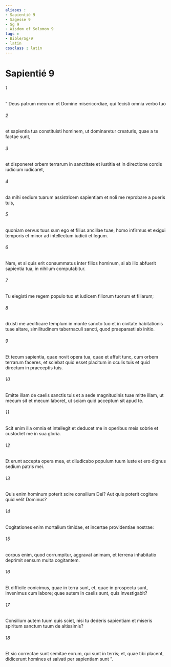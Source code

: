 ```yaml
---
aliases : 
- Sapientié 9
- Sagesse 9
- Sg 9
- Wisdom of Solomon 9
tags : 
- Bible/Sg/9
- latin
cssclass : latin
---
```


# Sapientié 9

###### 1
“ Deus patrum meorum et Domine misericordiae, qui fecisti omnia verbo tuo
###### 2
et sapientia tua constituisti hominem, ut dominaretur creaturis, quae a te factae sunt,
###### 3
et disponeret orbem terrarum in sanctitate et iustitia et in directione cordis iudicium iudicaret,
###### 4
da mihi sedium tuarum assistricem sapientiam et noli me reprobare a pueris tuis,
###### 5
quoniam servus tuus sum ego et filius ancillae tuae, homo infirmus et exigui temporis et minor ad intellectum iudicii et legum.
###### 6
Nam, et si quis erit consummatus inter filios hominum, si ab illo abfuerit sapientia tua, in nihilum computabitur.
###### 7
Tu elegisti me regem populo tuo et iudicem filiorum tuorum et filiarum;
###### 8
dixisti me aedificare templum in monte sancto tuo et in civitate habitationis tuae altare, similitudinem tabernaculi sancti, quod praeparasti ab initio.
###### 9
Et tecum sapientia, quae novit opera tua, quae et affuit tunc, cum orbem terrarum faceres, et sciebat quid esset placitum in oculis tuis et quid directum in praeceptis tuis.
###### 10
Emitte illam de caelis sanctis tuis et a sede magnitudinis tuae mitte illam, ut mecum sit et mecum laboret, ut sciam quid acceptum sit apud te.
###### 11
Scit enim illa omnia et intellegit et deducet me in operibus meis sobrie et custodiet me in sua gloria.
###### 12
Et erunt accepta opera mea, et diiudicabo populum tuum iuste et ero dignus sedium patris mei.
###### 13
Quis enim hominum poterit scire consilium Dei? Aut quis poterit cogitare quid velit Dominus?
###### 14
Cogitationes enim mortalium timidae, et incertae providentiae nostrae:
###### 15
corpus enim, quod corrumpitur, aggravat animam, et terrena inhabitatio deprimit sensum multa cogitantem.
###### 16
Et difficile conicimus, quae in terra sunt, et, quae in prospectu sunt, invenimus cum labore; quae autem in caelis sunt, quis investigabit?
###### 17
Consilium autem tuum quis sciet, nisi tu dederis sapientiam et miseris spiritum sanctum tuum de altissimis?
###### 18
Et sic correctae sunt semitae eorum, qui sunt in terris; et, quae tibi placent, didicerunt homines et salvati per sapientiam sunt ”.
